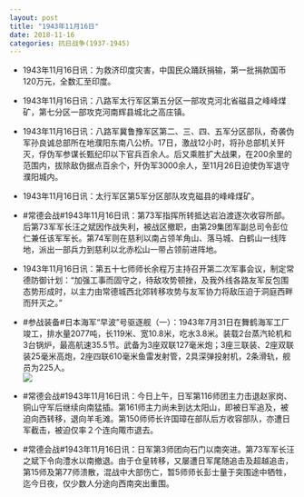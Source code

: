```yaml
---
layout: post
title: "1943年11月16日"
date: 2018-11-16
categories: 抗日战争(1937-1945)
---
```


<meta name="referrer" content="no-referrer" />

- 1943年11月16日讯：为救济印度灾害，中国民众踊跃捐输，第一批捐款国币120万元，全数汇至印度。 

- 1943年11月16日讯：八路军太行军区第五分区一部攻克河北省磁县之峰峰煤矿，第七分区一部攻克河南辉县城北之高庄镇。 

- 1943年11月16日讯：八路军冀鲁豫军区第二、三、四、五军分区部队，奇袭伪军孙良诚总部所在地濮阳东南八公桥。17日，激战12小时，将孙总部机关歼灭，俘伪军参谋长甄纪印以下官兵百余人。后又乘胜扩大战果，在200余里的范围内，拔除敌伪据点百余个，歼伪军3000余人，至11月26日迫使伪军退守濮阳城内。 

- 1943年11月16日讯：太行军区第5军分区部队攻克磁县的峰峰煤矿。 

- #常德会战#1943年11月16日讯：第73军指挥所转抵达岩泊渡逐次收容所部。后第73军军长汪之斌因作战失利，被战区撤职，由第29集团军副总司令彭位仁兼任该军军长。第74军则在慈利以南占领羊角山、落马城、白鹤山一线阵地，派出一部兵力到慈利以北赤松山一带占领前进阵地。 

- 1943年11月16日讯：第五十七师师长余程万主持召开第二次军事会议，制定常德防御计划：“加强工事而固守之，待敌攻势顿挫，及我外线各路友军反包围态势形成时，以主力由常德城西北郊转移攻势与友军协力将敌压迫于洞庭西畔而歼灭之。” 

- #参战装备#日本海军“早波”号驱逐舰（一）：1943年7月31日在舞鹤海军工厂竣工，排水量2077吨，长119米、宽10.8米，吃水3.8米。装载2台蒸汽轮机和3台锅炉，最高航速35.5节。武备为3座双联127毫米炮；3座三联装、2座双联装25毫米高炮，2座四联610毫米鱼雷发射管，2具深弹投射机，2条滑轨，舰员为225人。 <br/><img src="https://wx2.sinaimg.cn/large/aca367d8ly1fx9o9n7zhwj20hs0higq5.jpg" />

- #常德会战#1943年11月16日讯：今日上午，日军第116师团主力击退赵家岗、铜山守军后继续向南猛插。第161师主力尚未到达太阳山，即被日军追及，被迫向西转移，退向羊毛滩。第150师师长许国璋在部队后方收容部队，亦遭日军截击，被迫仅率２个连向陬市退去。 

- #常德会战#1943年11月16日讯：日军第3师团向石门以南突进。第73军军长汪之斌下令向澧水以南撤退。由于仓皇转移，又屡遭日军尾随追击及超越追击，第15师及第77师溃散，混战中大部伤亡，暂5师师长彭士量于突围途中牺牲，迄今日夜，仅少数人分途向西南突出重围。 

